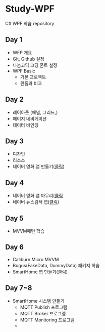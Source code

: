 # Study-WPF
C# WPF 학습 repository

## Day 1
- WFP 개요
- Git, Github 설정
- 나눔고딕 코딩 폰트 설정
- WPF Basic
  - 기본 프로젝트
  - 윈폼과 비교

## Day 2
- 레이아웃 (패널, 그리드,)
- 페이지 네비게이션
- 데이터 바인딩

## Day 3
- 디자인
- 리소스
- 네이버 영화 앱 만들기([클릭]([https://github.com/Hrangett/Study-WPF/tree/main/portfolio](https://github.com/Hrangett/Study-WPF/blob/main/portfolio/README.md#naver-%EC%98%81%ED%99%94%EA%B2%80%EC%83%89)))

## Day 4
- 네이버 영화 앱 마무리([클릭]([https://github.com/Hrangett/Study-WPF/tree/main/portfolio](https://github.com/Hrangett/Study-WPF/blob/main/portfolio/README.md#naver-%EC%98%81%ED%99%94%EA%B2%80%EC%83%89))
- 네이버 뉴스검색 앱([클릭](https://github.com/Hrangett/Study-WPF/blob/main/portfolio/README.md#naver-%EB%89%B4%EC%8A%A4%EA%B2%80%EC%83%89))

## Day 5
- MVVM패턴 학습

## Day 6
- Caliburn.Micro MVVM
- Bogus(FakeData, DummyData) 패키지 학습
- SmartHome 앱 만들기([클릭](https://github.com/Hrangett/Study-WPF/blob/main/portfolio/README.md#smarthome-%EB%AA%A8%EB%8B%88%ED%84%B0%EB%A7%81))

## Day 7~8
- SmartHome 시스템 만들기
  - MQTT Publish 프로그램
  - MQTT Broker 프로그램
  - MQTT Monitoring 프로그램
  - 

